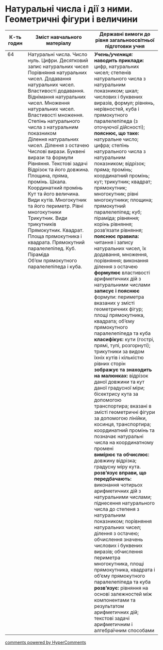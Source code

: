 <div id="hypercomments_widget" class="js-hypercomments-widget invisible"></div>

# Натуральні числа і дії з ними. Геометричні фiгури і величини

<table>
  <tr>
    <td width="10%" align="center"><b>К-ть годин</b></td>
    <td width="40%" align="center"><b>Зміст навчального матеріалу</b></td>
    <td width="40%" align="center"><b>Державні вимоги до рівня загальноосвітньої підготовки учня</b></td>
  </tr>
<tbody>
  <tr>
<td width="10%" style="vertical-align:top !important;">64</td>
    <td width="40%" style="vertical-align:top !important;">
Натуральні числа. Число нуль. Цифри. Десятковий запис натуральних чисел<br>
Порівняння натуральних чисел. Додавання натуральних чисел. Властивості додавання. Віднімання натуральних чисел. Множення натуральних чисел. Властивості множення. Степінь натурального числа з натуральним показником <br>
Ділення натуральних чисел. Ділення з остачею<br>
Числові вирази. Буквені вирази та формули<br>
Рівняння. Текстові задачі<br>
Відрізок та його довжина. Площина, пряма, промінь. Шкала. Координатний промінь<br>
Кут та його величина. Види кутів. Многокутник та його периметр. Рівні многокутники<br>
Трикутник. Види трикутників<br>
Прямокутник. Квадрат. Площа прямокутника і квадрата. Прямокутний паралелепіпед. Куб. Піраміда <br>
Об’єм прямокутного паралелепіпеда і куба.
</td>
    <td width="40%" style="vertical-align:top !important;">
<i><b>Учень/учениця:</b></i><br>
<b>наводить приклади:</b> цифр, натуральних чисел; степенів натурального числа з натуральним показником; шкал; числових і буквених виразів, формул; рівнянь, нерівностей, куба і прямокутного паралелепіпеда (з оточуючої дійсності); <br>
<b>пояснює, що таке:</b> натуральне число; цифра; степінь натурального числа з натуральним показником; відрізок; пряма; промінь; координатний промінь; кут; трикутник; квадрат; прямокутник; многокутник; рівні многокутники; площина; прямокутний паралелепіпед; куб; піраміда; рівняння; корінь рівняння; розв’язати рівняння; <br>
<b>пояснює правила:</b> читання і запису натуральних чисел, їх додавання, множення, порівняння; виконання ділення з остачею<br>
<b>формулює</b> властивості арифметичних дій з натуральними числами<br>
<b>записує і пояснює</b> формули: периметра вказаних у змісті геометричних фігур; площі прямокутника, квадрата; об’єму прямокутного паралелепіпеда та куба<br>
<b>класифікує:</b> кути (гострі, прямі, тупі, розгорнуті); трикутники за видом їхніх кутів і кількістю рівних сторін<br>
<b>зображує та знаходить на малюнках:</b> відрізок даної довжини та кут даної градусної міри; бісектрису кута за допомогою транспортира; вказані в змісті геометричні фігури за допомогою лінійки, косинця, транспортира; координатний промінь та позначає натуральні числа на координатному промені<br>
<b>вимірює та обчислює:</b> довжину відрізка; градусну міру кута.<br>
<b>розв’язує вправи, що передбачають:</b> виконання чотирьох арифметичних дій з натуральними числами; піднесення натурального числа до степеня з натуральним показником; порівняння натуральних чисел; ділення з остачею; обчислення значень числових і буквених виразів; обчислення периметра многокутника, площі прямокутника, квадрата і об’єму прямокутного паралелепіпеда та куба<br>
<b>розв’язує:</b> рівняння на основі залежностей між компонентами та результатом арифметичних дій; текстові задачі арифметичним і алгебраїчним способами
</td>
  </tr>
</tbody>
</table>

<div class="js-hypercomments-container">
<a href="http://hypercomments.com" class="hc-link" title="comments widget">comments powered by HyperComments</a>
</div>